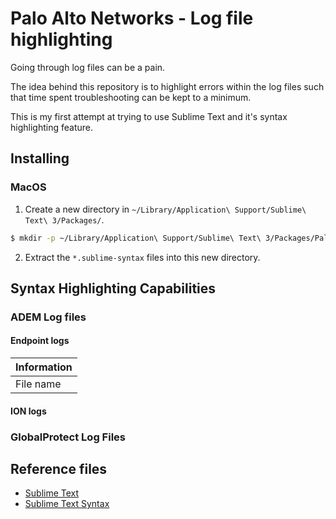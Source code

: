 # Palo Alto Networks - Log file highlighting
Going through log files can be a pain.

The idea behind this repository is to highlight errors within the log files such that time spent troubleshooting can be kept to a minimum.

This is my first attempt at trying to use Sublime Text and it's syntax highlighting feature.

## Installing
### MacOS
1. Create a new directory in ```~/Library/Application\ Support/Sublime\ Text\ 3/Packages/```.

```bash
$ mkdir -p ~/Library/Application\ Support/Sublime\ Text\ 3/Packages/Palo\ Alto\ Networks
```

2. Extract the `*.sublime-syntax` files into this new directory.

## Syntax Highlighting Capabilities

### ADEM Log files
#### Endpoint logs

| Information |
|--- |
| File name | `palo_alto_networks_dem_agent.log` or `palo_alto_networks_dem_agent.1.log` |

#### ION logs


### GlobalProtect Log Files


## Reference files
* [Sublime Text](https://www.sublimetext.com)
* [Sublime Text Syntax](http://www.sublimetext.com/docs/syntax.html)

